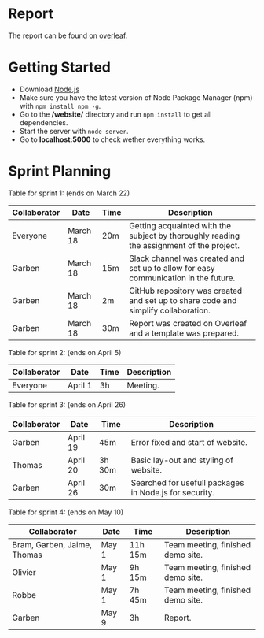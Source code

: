 # Report

The report can be found on [overleaf](https://www.overleaf.com/6363739574bngwfqkrmnwt).

# Getting Started

* Download [Node.js](https://nodejs.org)
* Make sure you have the latest version of Node Package Manager (npm) with `npm install npm -g`.
* Go to the **/website/** directory and run `npm install` to get all dependencies.
* Start the server with `node server`.
* Go to **localhost:5000** to check wether everything works.

# Sprint Planning

Table for sprint 1: (ends on March 22)

| Collaborator  | Date | Time | Description |
| ------------- | ------------- | ------------- | ------------- |
| Everyone  | March 18  | 20m | Getting acquainted with the subject by thoroughly reading the assignment of the project. |
| Garben  | March 18  | 15m | Slack channel was created and set up to allow for easy communication in the future. |
| Garben | March 18 | 2m | GitHub repository was created and set up to share code and simplify collaboration. |
| Garben | March 18 | 30m | Report was created on Overleaf and a template was prepared.  |

Table for sprint 2: (ends on April 5)

| Collaborator  | Date | Time | Description |
| ------------- | ------------- | ------------- | ------------- |
| Everyone | April 1 | 3h | Meeting. |

Table for sprint 3: (ends on April 26)

| Collaborator | Date | Time | Description |
| ------------- | ------------- | ------------- | ------------- |
| Garben | April 19 | 45m | Error fixed and start of website. |
| Thomas | April 20 | 3h 30m | Basic lay-out and styling of website. |
| Garben | April 26 | 30m | Searched for usefull packages in Node.js for security. |

Table for sprint 4: (ends on May 10)

| Collaborator | Date | Time | Description |
| ------------- | ------------- | ------------- | ------------- |
| Bram, Garben, Jaime, Thomas | May 1 | 11h 15m | Team meeting, finished demo site. |
| Olivier | May 1 | 9h 15m | Team meeting, finished demo site. |
| Robbe | May 1 | 7h 45m | Team meeting, finished demo site. |
| Garben | May 9 | 3h | Report. |
